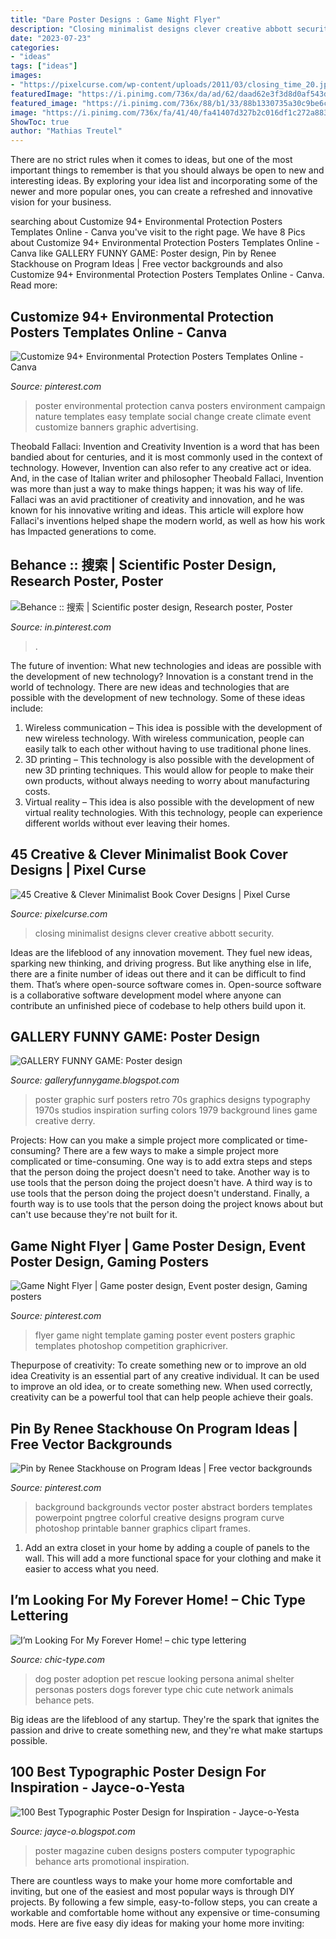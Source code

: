```yaml
---
title: "Dare Poster Designs : Game Night Flyer"
description: "Closing minimalist designs clever creative abbott security"
date: "2023-07-23"
categories:
- "ideas"
tags: ["ideas"]
images:
- "https://pixelcurse.com/wp-content/uploads/2011/03/closing_time_20.jpg"
featuredImage: "https://i.pinimg.com/736x/da/ad/62/daad62e3f3d8d0af543deb82b1f0b1f2.jpg"
featured_image: "https://i.pinimg.com/736x/88/b1/33/88b1330735a30c9be6c5137a5f15eeca.jpg"
image: "https://i.pinimg.com/736x/fa/41/40/fa41407d327b2c016df1c272a8832179.jpg"
ShowToc: true
author: "Mathias Treutel"
---
```



There are no strict rules when it comes to ideas, but one of the most important things to remember is that you should always be open to new and interesting ideas. By exploring your idea list and incorporating some of the newer and more popular ones, you can create a refreshed and innovative vision for your business.

	

		
searching about Customize 94+ Environmental Protection Posters Templates Online - Canva you've visit to the right page. We have 8 Pics about Customize 94+ Environmental Protection Posters Templates Online - Canva like GALLERY FUNNY GAME: Poster design, Pin by Renee Stackhouse on Program Ideas | Free vector backgrounds and also Customize 94+ Environmental Protection Posters Templates Online - Canva. Read more:
		
    
## Customize 94+ Environmental Protection Posters Templates Online - Canva

<img loading=lazy src="https://i.pinimg.com/736x/88/b1/33/88b1330735a30c9be6c5137a5f15eeca.jpg" onerror="this.onerror=null;this.src='https://tse3.mm.bing.net/th?id=OIP.1ltShNQd2QF0Rw3xBYM8ZAAAAA&amp;pid=15.1';" alt="Customize 94+ Environmental Protection Posters Templates Online - Canva">

_Source: pinterest.com_

>poster environmental protection canva posters environment campaign nature templates easy template social change create climate event customize banners graphic advertising. 

	

Theobald Fallaci: Invention and Creativity
Invention is a word that has been bandied about for centuries, and it is most commonly used in the context of technology. However, Invention can also refer to any creative act or idea. And, in the case of Italian writer and philosopher Theobald Fallaci, Invention was more than just a way to make things happen; it was his way of life. Fallaci was an avid practitioner of creativity and innovation, and he was known for his innovative writing and ideas. This article will explore how Fallaci's inventions helped shape the modern world, as well as how his work has Impacted generations to come.

    
## Behance :: 搜索 | Scientific Poster Design, Research Poster, Poster

<img loading=lazy src="https://i.pinimg.com/736x/da/ad/62/daad62e3f3d8d0af543deb82b1f0b1f2.jpg" onerror="this.onerror=null;this.src='https://tse4.mm.bing.net/th?id=OIP.RXwXxQPrJLtRvlHwFI6p4AHaJ3&amp;pid=15.1';" alt="Behance :: 搜索 | Scientific poster design, Research poster, Poster">

_Source: in.pinterest.com_

>. 

	

The future of invention: What new technologies and ideas are possible with the development of new technology?
Innovation is a constant trend in the world of technology. There are new ideas and technologies that are possible with the development of new technology. Some of these ideas include: 
1) Wireless communication – This idea is possible with the development of new wireless technology. With wireless communication, people can easily talk to each other without having to use traditional phone lines. 
2) 3D printing – This technology is also possible with the development of new 3D printing techniques. This would allow for people to make their own products, without always needing to worry about manufacturing costs. 
3) Virtual reality – This idea is also possible with the development of new virtual reality technologies. With this technology, people can experience different worlds without ever leaving their homes.

    
## 45 Creative &amp; Clever Minimalist Book Cover Designs | Pixel Curse

<img loading=lazy src="https://pixelcurse.com/wp-content/uploads/2011/03/closing_time_20.jpg" onerror="this.onerror=null;this.src='https://tse2.mm.bing.net/th?id=OIP.Urk0Gibx_t84RRGKHVvZXwHaKu&amp;pid=15.1';" alt="45 Creative &amp; Clever Minimalist Book Cover Designs | Pixel Curse">

_Source: pixelcurse.com_

>closing minimalist designs clever creative abbott security. 

	

Ideas are the lifeblood of any innovation movement. They fuel new ideas, sparking new thinking, and driving progress. But like anything else in life, there are a finite number of ideas out there and it can be difficult to find them. That’s where open-source software comes in. Open-source software is a collaborative software development model where anyone can contribute an unfinished piece of codebase to help others build upon it.

    
## GALLERY FUNNY GAME: Poster Design

<img loading=lazy src="http://3.bp.blogspot.com/-smB6LIg2tPI/T9A2u0KA7bI/AAAAAAAAPMs/_DPN8Ib6Ckk/s1600/Poster+design+%25286%2529.jpg" onerror="this.onerror=null;this.src='https://tse1.mm.bing.net/th?id=OIP.Rewqh7Aj57QZyEHPQ7ZnswHaKe&amp;pid=15.1';" alt="GALLERY FUNNY GAME: Poster design">

_Source: galleryfunnygame.blogspot.com_

>poster graphic surf posters retro 70s graphics designs typography 1970s studios inspiration surfing colors 1979 background lines game creative derry. 

	

Projects: How can you make a simple project more complicated or time-consuming?
There are a few ways to make a simple project more complicated or time-consuming. One way is to add extra steps and steps that the person doing the project doesn't need to take. Another way is to use tools that the person doing the project doesn't have. A third way is to use tools that the person doing the project doesn't understand. Finally, a fourth way is to use tools that the person doing the project knows about but can't use because they're not built for it.

    
## Game Night Flyer | Game Poster Design, Event Poster Design, Gaming Posters

<img loading=lazy src="https://i.pinimg.com/736x/fa/41/40/fa41407d327b2c016df1c272a8832179.jpg" onerror="this.onerror=null;this.src='https://tse3.mm.bing.net/th?id=OIP.AKmAyqWlIoPdS7AuC3mJOwHaKZ&amp;pid=15.1';" alt="Game Night Flyer | Game poster design, Event poster design, Gaming posters">

_Source: pinterest.com_

>flyer game night template gaming poster event posters graphic templates photoshop competition graphicriver. 

	

Thepurpose of creativity: To create something new or to improve an old idea
Creativity is an essential part of any creative individual. It can be used to improve an old idea, or to create something new. When used correctly, creativity can be a powerful tool that can help people achieve their goals.

    
## Pin By Renee Stackhouse On Program Ideas | Free Vector Backgrounds

<img loading=lazy src="https://i.pinimg.com/736x/00/7b/fd/007bfd6bcda1bba16682fe230e592f92.jpg" onerror="this.onerror=null;this.src='https://tse3.mm.bing.net/th?id=OIP.r_yAQWDh15PQQdiZzJQ_5wHaKe&amp;pid=15.1';" alt="Pin by Renee Stackhouse on Program Ideas | Free vector backgrounds">

_Source: pinterest.com_

>background backgrounds vector poster abstract borders templates powerpoint pngtree colorful creative designs program curve photoshop printable banner graphics clipart frames. 

	

1. Add an extra closet in your home by adding a couple of panels to the wall. This will add a more functional space for your clothing and make it easier to access what you need.

    
## I’m Looking For My Forever Home! – Chic Type Lettering

<img loading=lazy src="http://chic-type.com/blog/wp-content/uploads/2014/03/edgar_poster_PRN.jpg" onerror="this.onerror=null;this.src='https://tse1.mm.bing.net/th?id=OIP.ZsA4ZsSdEbRYZznEjmEgUQHaM3&amp;pid=15.1';" alt="I’m Looking For My Forever Home! – chic type lettering">

_Source: chic-type.com_

>dog poster adoption pet rescue looking persona animal shelter personas posters dogs forever type chic cute network animals behance pets. 

	

Big ideas are the lifeblood of any startup. They're the spark that ignites the passion and drive to create something new, and they're what make startups possible.

    
## 100 Best Typographic Poster Design For Inspiration - Jayce-o-Yesta

<img loading=lazy src="http://3.bp.blogspot.com/-kmYx8Z-SfxQ/TyK6F9hHd1I/AAAAAAAAG-A/Rs1H5rEF1XQ/s1600/100%2BBest%2BPoster%2BDesigns056.jpg" onerror="this.onerror=null;this.src='https://tse1.mm.bing.net/th?id=OIP.vmtLBjbcYOTDn1N6Rqa2OwHaKe&amp;pid=15.1';" alt="100 Best Typographic Poster Design for Inspiration - Jayce-o-Yesta">

_Source: jayce-o.blogspot.com_

>poster magazine cuben designs posters computer typographic behance arts promotional inspiration. 

	

There are countless ways to make your home more comfortable and inviting, but one of the easiest and most popular ways is through DIY projects. By following a few simple, easy-to-follow steps, you can create a workable and comfortable home without any expensive or time-consuming mods. Here are five easy diy ideas for making your home more inviting: 

